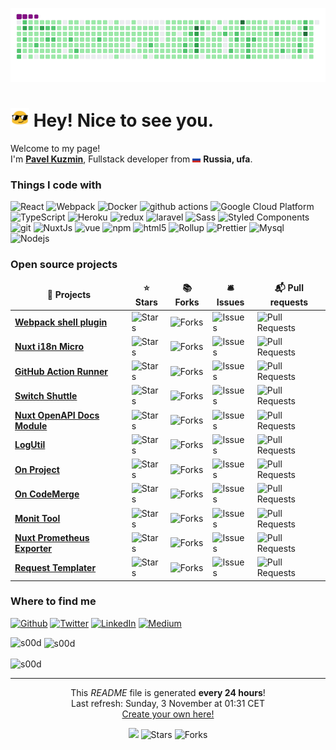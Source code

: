 <p align="center">
  <img src="https://raw.githubusercontent.com/s00d/s00d/main/dist/github-contribution-grid-snake.gif" alt="snake"></center>
</p>

<h1><img src="https://raw.githubusercontent.com/s00d/s00d/main/img/blob-sunglasses.gif?1531849430" width="30"/> Hey! Nice to see you.</h1>

<p>Welcome to my page! </br> I'm <a href="https://s00d.github.io/"><b>Pavel Kuzmin</b></a>, Fullstack developer from <img src="https://raw.githubusercontent.com/s00d/s00d/main/img/flag.png" width="13"/> <b>Russia, ufa</b>. </p>
<h3>Things I code with</h3>
<p>
  <img alt="React" src="https://img.shields.io/badge/-React-45b8d8?style=flat-square&logo=react&logoColor=white" />
  <img alt="Webpack" src="https://img.shields.io/badge/-Webpack-8DD6F9?style=flat-square&logo=webpack&logoColor=white" />
  <img alt="Docker" src="https://img.shields.io/badge/-Docker-46a2f1?style=flat-square&logo=docker&logoColor=white" />
  <img alt="github actions" src="https://img.shields.io/badge/-Github_Actions-2088FF?style=flat-square&logo=github-actions&logoColor=white" />
  <img alt="Google Cloud Platform" src="https://img.shields.io/badge/-Google_Cloud_Platform-1a73e8?style=flat-square&logo=google-cloud&logoColor=white" />
  <img alt="TypeScript" src="https://img.shields.io/badge/-TypeScript-007ACC?style=flat-square&logo=typescript&logoColor=white" />
  <img alt="Heroku" src="https://img.shields.io/badge/-Heroku-430098?style=flat-square&logo=heroku&logoColor=white" />
  <img alt="redux" src="https://img.shields.io/badge/-Vue-764ABC?style=flat-square&logo=vue&logoColor=white" />
  <img alt="laravel" src="https://img.shields.io/badge/-Laravel-B7178C?style=flat-square&logo=laravel&logoColor=white" />
  <img alt="Sass" src="https://img.shields.io/badge/-Sass-CC6699?style=flat-square&logo=sass&logoColor=white" />
  <img alt="Styled Components" src="https://img.shields.io/badge/-Styled_Components-db7092?style=flat-square&logo=styled-components&logoColor=white" />
  <img alt="git" src="https://img.shields.io/badge/-Git-F05032?style=flat-square&logo=git&logoColor=white" />
  <img alt="NuxtJs" src="https://img.shields.io/badge/-NuxtJs-ea2845?style=flat-square&logo=nuxtjs&logoColor=white" />
  <img alt="vue" src="https://img.shields.io/badge/-Vue-DD0031?style=flat-square&logo=vue&logoColor=white" />
  <img alt="npm" src="https://img.shields.io/badge/-NPM-CB3837?style=flat-square&logo=npm&logoColor=white" />
  <img alt="html5" src="https://img.shields.io/badge/-HTML5-E34F26?style=flat-square&logo=html5&logoColor=white" />
  <img alt="Rollup" src="https://img.shields.io/badge/-Rollup-EC4A3F?style=flat-square&logo=rollup.js&logoColor=white" />
  <img alt="Prettier" src="https://img.shields.io/badge/-Prettier-F7B93E?style=flat-square&logo=prettier&logoColor=white" />
  <img alt="Mysql" src="https://img.shields.io/badge/-Mysql-13aa52?style=flat-square&logo=mysql&logoColor=white" />
  <img alt="Nodejs" src="https://img.shields.io/badge/-Nodejs-43853d?style=flat-square&logo=Node.js&logoColor=white" />
</p>
<h3>Open source projects</h3>
<table>
  <thead align="center">
    <tr border: none;>
      <td><b>🎁 Projects</b></td>
      <td><b>⭐ Stars</b></td>
      <td><b>📚 Forks</b></td>
      <td><b>🛎 Issues</b></td>
      <td><b>📬 Pull requests</b></td>
    </tr>
  </thead>
  <tbody>
    <tr>
      <td><a href="https://github.com/s00d/webpack-shell-plugin-next"><b>Webpack shell plugin</b></a></td>
      <td><img alt="Stars" src="https://img.shields.io/github/stars/s00d/webpack-shell-plugin-next?style=flat-square&labelColor=343b41"/></td>
      <td><img alt="Forks" src="https://img.shields.io/github/forks/s00d/webpack-shell-plugin-next?style=flat-square&labelColor=343b41"/></td>
      <td><img alt="Issues" src="https://img.shields.io/github/issues/s00d/webpack-shell-plugin-next?style=flat-square&labelColor=343b41"/></td>
      <td><img alt="Pull Requests" src="https://img.shields.io/github/issues-pr/s00d/webpack-shell-plugin-next?style=flat-square&labelColor=343b41"/></td>
    </tr>
    <tr>
      <td><a href="https://github.com/s00d/nuxt-i18n-micro"><b>Nuxt i18n Micro</b></a></td>
      <td><img alt="Stars" src="https://img.shields.io/github/stars/s00d/nuxt-i18n-micro?style=flat-square&labelColor=343b41"/></td>
      <td><img alt="Forks" src="https://img.shields.io/github/forks/s00d/nuxt-i18n-micro?style=flat-square&labelColor=343b41"/></td>
      <td><img alt="Issues" src="https://img.shields.io/github/issues/s00d/nuxt-i18n-micro?style=flat-square&labelColor=343b41"/></td>
      <td><img alt="Pull Requests" src="https://img.shields.io/github/issues-pr/s00d/nuxt-i18n-micro?style=flat-square&labelColor=343b41"/></td>
    </tr>
    <tr>
      <td><a href="https://github.com/s00d/github-action-runner"><b>GitHub Action Runner</b></a></td>
      <td><img alt="Stars" src="https://img.shields.io/github/stars/s00d/github-action-runner?style=flat-square&labelColor=343b41"/></td>
      <td><img alt="Forks" src="https://img.shields.io/github/forks/s00d/github-action-runner?style=flat-square&labelColor=343b41"/></td>
      <td><img alt="Issues" src="https://img.shields.io/github/issues/s00d/github-action-runner?style=flat-square&labelColor=343b41"/></td>
      <td><img alt="Pull Requests" src="https://img.shields.io/github/issues-pr/s00d/github-action-runner?style=flat-square&labelColor=343b41"/></td>
    </tr>
    <tr>
      <td><a href="https://github.com/s00d/switchshuttle"><b>Switch Shuttle</b></a></td>
      <td><img alt="Stars" src="https://img.shields.io/github/stars/s00d/switchshuttle?style=flat-square&labelColor=343b41"/></td>
      <td><img alt="Forks" src="https://img.shields.io/github/forks/s00d/switchshuttle?style=flat-square&labelColor=343b41"/></td>
      <td><img alt="Issues" src="https://img.shields.io/github/issues/s00d/switchshuttle?style=flat-square&labelColor=343b41"/></td>
      <td><img alt="Pull Requests" src="https://img.shields.io/github/issues-pr/s00d/switchshuttle?style=flat-square&labelColor=343b41"/></td>
    </tr>
    <tr>
      <td><a href="https://github.com/on-org/nuxt-openapi-docs-module"><b>Nuxt OpenAPI Docs Module</b></a></td>
      <td><img alt="Stars" src="https://img.shields.io/github/stars/on-org/nuxt-openapi-docs-module?style=flat-square&labelColor=343b41"/></td>
      <td><img alt="Forks" src="https://img.shields.io/github/forks/on-org/nuxt-openapi-docs-module?style=flat-square&labelColor=343b41"/></td>
      <td><img alt="Issues" src="https://img.shields.io/github/issues/on-org/nuxt-openapi-docs-module?style=flat-square&labelColor=343b41"/></td>
      <td><img alt="Pull Requests" src="https://img.shields.io/github/issues-pr/on-org/nuxt-openapi-docs-module?style=flat-square&labelColor=343b41"/></td>
    </tr>
    <tr>
      <td><a href="https://github.com/s00d/logutil"><b>LogUtil</b></a></td>
      <td><img alt="Stars" src="https://img.shields.io/github/stars/s00d/logutil?style=flat-square&labelColor=343b41"/></td>
      <td><img alt="Forks" src="https://img.shields.io/github/forks/s00d/logutil?style=flat-square&labelColor=343b41"/></td>
      <td><img alt="Issues" src="https://img.shields.io/github/issues/s00d/logutil?style=flat-square&labelColor=343b41"/></td>
      <td><img alt="Pull Requests" src="https://img.shields.io/github/issues-pr/s00d/logutil?style=flat-square&labelColor=343b41"/></td>
    </tr>
    <tr>
      <td><a href="https://github.com/s00d/on-project"><b>On Project</b></a></td>
      <td><img alt="Stars" src="https://img.shields.io/github/stars/s00d/on-project?style=flat-square&labelColor=343b41"/></td>
      <td><img alt="Forks" src="https://img.shields.io/github/forks/s00d/on-project?style=flat-square&labelColor=343b41"/></td>
      <td><img alt="Issues" src="https://img.shields.io/github/issues/s00d/on-project?style=flat-square&labelColor=343b41"/></td>
      <td><img alt="Pull Requests" src="https://img.shields.io/github/issues-pr/s00d/on-project?style=flat-square&labelColor=343b41"/></td>
    </tr>
    <tr>
      <td><a href="https://github.com/s00d/on-codemerge"><b>On CodeMerge</b></a></td>
      <td><img alt="Stars" src="https://img.shields.io/github/stars/s00d/on-codemerge?style=flat-square&labelColor=343b41"/></td>
      <td><img alt="Forks" src="https://img.shields.io/github/forks/s00d/on-codemerge?style=flat-square&labelColor=343b41"/></td>
      <td><img alt="Issues" src="https://img.shields.io/github/issues/s00d/on-codemerge?style=flat-square&labelColor=343b41"/></td>
      <td><img alt="Pull Requests" src="https://img.shields.io/github/issues-pr/s00d/on-codemerge?style=flat-square&labelColor=343b41"/></td>
    </tr>
    <tr>
      <td><a href="https://github.com/s00d/monit-tool"><b>Monit Tool</b></a></td>
      <td><img alt="Stars" src="https://img.shields.io/github/stars/s00d/monit-tool?style=flat-square&labelColor=343b41"/></td>
      <td><img alt="Forks" src="https://img.shields.io/github/forks/s00d/monit-tool?style=flat-square&labelColor=343b41"/></td>
      <td><img alt="Issues" src="https://img.shields.io/github/issues/s00d/monit-tool?style=flat-square&labelColor=343b41"/></td>
      <td><img alt="Pull Requests" src="https://img.shields.io/github/issues-pr/s00d/monit-tool?style=flat-square&labelColor=343b41"/></td>
    </tr>
    <tr>
      <td><a href="https://github.com/s00d/nuxt-prometheus-exporter"><b>Nuxt Prometheus Exporter</b></a></td>
      <td><img alt="Stars" src="https://img.shields.io/github/stars/s00d/nuxt-prometheus-exporter?style=flat-square&labelColor=343b41"/></td>
      <td><img alt="Forks" src="https://img.shields.io/github/forks/s00d/nuxt-prometheus-exporter?style=flat-square&labelColor=343b41"/></td>
      <td><img alt="Issues" src="https://img.shields.io/github/issues/s00d/nuxt-prometheus-exporter?style=flat-square&labelColor=343b41"/></td>
      <td><img alt="Pull Requests" src="https://img.shields.io/github/issues-pr/s00d/nuxt-prometheus-exporter?style=flat-square&labelColor=343b41"/></td>
    </tr>
    <tr>
      <td><a href="https://github.com/s00d/request-templater"><b>Request Templater</b></a></td>
      <td><img alt="Stars" src="https://img.shields.io/github/stars/s00d/request-templater?style=flat-square&labelColor=343b41"/></td>
      <td><img alt="Forks" src="https://img.shields.io/github/forks/s00d/request-templater?style=flat-square&labelColor=343b41"/></td>
      <td><img alt="Issues" src="https://img.shields.io/github/issues/s00d/request-templater?style=flat-square&labelColor=343b41"/></td>
      <td><img alt="Pull Requests" src="https://img.shields.io/github/issues-pr/s00d/request-templater?style=flat-square&labelColor=343b41"/></td>
    </tr>
  </tbody>
</table>

<h3>Where to find me</h3>
<p>
  <a href="https://github.com/s00d" target="_blank"><img alt="Github" src="https://img.shields.io/badge/GitHub-%2312100E.svg?&style=for-the-badge&logo=Github&logoColor=white" /></a>
  <a href="https://twitter.com/_s00d" target="_blank"><img alt="Twitter" src="https://img.shields.io/badge/twitter-%231DA1F2.svg?&style=for-the-badge&logo=twitter&logoColor=white" /></a>
  <a href="https://www.linkedin.com/in/s00d/" target="_blank"><img alt="LinkedIn" src="https://img.shields.io/badge/linkedin-%230077B5.svg?&style=for-the-badge&logo=linkedin&logoColor=white" /></a>
  <a href="https://medium.com/@_s00d" target="_blank"><img alt="Medium" src="https://img.shields.io/badge/medium-%2312100E.svg?&style=for-the-badge&logo=medium&logoColor=white" /></a>
</p>

<p><img align="left" src="https://github-readme-stats.vercel.app/api/top-langs?username=s00d&show_icons=true&locale=en&layout=compact" alt="s00d" /></p>

<p>&nbsp;<img align="center" src="https://github-readme-stats.vercel.app/api?username=s00d&show_icons=true&locale=en" alt="s00d" /></p>

<p><img align="center" src="https://github-readme-streak-stats.herokuapp.com/?user=s00d&" alt="s00d" /></p>

------------
<p align="center">This <i>README</i> file is generated <b>every 24 hours</b>!</br>Last refresh: Sunday, 3 November at 01:31 CET<br /><a href="https://medium.com/@th.guibert/how-to-create-a-self-updating-readme-md-for-your-github-profile-f8b05744ca91">Create your own here!</a></p>
<p align="center">
  <img src="https://github.com/s00d/s00d/workflows/README%20build/badge.svg" />
  <img alt="Stars" src="https://img.shields.io/github/stars/s00d/s00d?style=flat-square&labelColor=343b41"/>
  <img alt="Forks" src="https://img.shields.io/github/forks/s00d/s00d?style=flat-square&labelColor=343b41"/></p>

